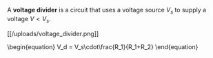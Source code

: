 A **voltage divider** is a circuit that uses a voltage source $V_s$ to supply a voltage $V < V_s$. 

[[/uploads/voltage_divider.png]]

\begin{equation}
V_d = V_s\cdot\frac{R_1}{R_1+R_2}
\end{equation}